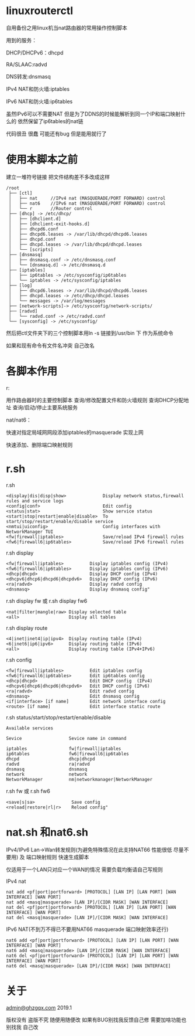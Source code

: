 # linuxrouterctl
自用备份之用linux机当nat路由器的常用操作控制脚本

用到的服务：

DHCP/DHCPv6：dhcpd

RA/SLAAC:radvd

DNS转发:dnsmasq

IPv4 NAT和防火墙:iptables

IPv6 NAT和防火墙:ip6tables

虽然IPv6可以不需要NAT 但是为了DDNS的时候能解析到同一个IP和端口映射什么的 依然保留了ip6tables的nat链

代码很丑 很蠢 可能还有bug 但是能用就行了 

# 使用本脚本之前
建立一堆符号链接 把文件结构差不多改成这样

```
/root
 ├── [ctl]
 │   ├── nat     //IPv4 nat (MASQUERADE/PORT FORWARD) control
 │   ├── nat6    //IPv6 nat (MASQUERADE/PORT FORWARD) control
 │   └── r       //Router control
 ├── [dhcp] -> /etc/dhcp/
 │   ├── [dhclient.d]
 │   ├── [dhclient-exit-hooks.d]
 │   ├── dhcpd6.conf
 │   ├── dhcpd6.leases -> /var/lib/dhcpd/dhcpd6.leases
 │   ├── dhcpd.conf
 │   ├── dhcpd.leases -> /var/lib/dhcpd/dhcpd.leases
 │   └── [scripts]
 ├── [dnsmasq]
 │   ├── dnsmasq.conf -> /etc/dnsmasq.conf
 │   └── [dnsmasq.d] -> /etc/dnsmasq.d
 ├── [iptables]
 │   ├── ip6tables -> /etc/sysconfig/ip6tables
 │   └── iptables -> /etc/sysconfig/iptables
 ├── [log]
 │   ├── dhcpd6.leases -> /var/lib/dhcpd/dhcpd6.leases
 │   ├── dhcpd.leases -> /etc/dhcp/dhcpd.leases
 │   └── messages -> /var/log/messages
 ├── [network-scripts]-> /etc/sysconfig/network-scripts/
 ├── [radvd]
 │   └── radvd.conf -> /etc/radvd.conf
 └── [sysconfig] -> /etc/sysconfig/

```

然后把ctl文件夹下的三个控制脚本用ln -s 链接到/usr/bin 下 作为系统命令

如果和现有命令有文件名冲突 自己改名

# 各脚本作用

r:

用作路由器时的主要控制脚本 查询/修改配置文件和防火墙规则 查询DHCP分配地址 查询/启动/停止主要系统服务

nat/nat6：

快速对指定局域网网段添加iptables的masquerade 实现上网

快速添加、删除端口映射规则

# r.sh

r.sh
```	
<display|dis|disp|show>              Display network status,firewall rules and service logs
<config|conf>                        Edit config
<status|stat>                        Show service status
<start|stop|restart|enable|disable>  To start/stop/restart/enable/disable service
<nmtui|uiconfig>                     Config interfaces with NetworkManager TUI
<fw|firewall|iptables>               Save/reload IPv4 firewall rules
<fw6|firewall6|ip6tables>            Save/reload IPv6 firewall rules
```

r.sh display
 ```
<fw|firewall|iptables>          Display iptables config (IPv4)
<fw6|firewall6|ip6tables>       Display iptables config (IPv6)
<dhcp|dhcpd>                    Display DHCP config (IPv4)
<dhcpv6|dhcp6|dhcpd6|dhcpdv6>   Display DHCP config (IPv6)
<ra|radvd>                      Display radvd config
<dnsmasq>                       Display dnsmasq config"
 ```
 
 r.sh display fw 或 r.sh display fw6 
 ```
<nat|filter|mangle|raw> Display selected table
<all>                   Display all tables
 ```
 
 
 r.sh display route
 ```
 <4|inet|inet4|ip|ipv4>  Display routing table (IPv4)
 <6|inet6|ip6|ipv6>      Display routing table (IPv6)
 <all>                   Display routing table (IPv4+IPv6)
 ```
 
 r.sh config
 ```
<fw|firewall|iptables>          Edit iptables config 
<fw6|firewall6|ip6tables>       Edit ip6tables config
<dhcp|dhcpd>                    Edit DHCP config  (IPv4)
<dhcpv6|dhcp6|dhcpd6|dhcpdv6>   Edit DHCP config (IPv6)
<ra|radvd>                      Edit radvd config
<dnsmasq>                       Edit dnsmasq config
<if|interface> [if name]        Edit network interface config
<route> [if name]               Edit interface static route
 ```
 
 r.sh status/start/stop/restart/enable/disable
 
```
Available services

Sevice                  Sevice name in command

iptables                fw|firewall|iptables
ip6tables               fw6|firewall6|ip6tables
dhcpd                   dhcp|dhcpd
radvd                   ra|radvd
dnsmasq                 dnsmasq
network	                network
NetworkManager          nm|networkmanager|NetworkManager
```

r.sh fw 或 r.sh fw6
```
<save|s|sa>              Save config
<reload|restore|rl|r>    Reload config"
```

# nat.sh 和nat6.sh
IPv4/IPv6 Lan->Wan转发规则(为避免特殊情况在此支持NAT66 性能很低 尽量不要用) 及 端口映射规则 快速生成脚本

仅适用于一个LAN只对应一个WAN的情况 需要负载均衡请自己写规则

IPv4 nat
```
nat add <pf|port|portforward> [PROTOCOL] [LAN IP] [LAN PORT] [WAN INTERFACE] [WAN PORT]
nat add <masq|masquerade> [LAN IP]/[CIDR MASK] [WAN INTERFACE]
nat del <pf|port|portforward> [PROTOCOL] [LAN IP] [LAN PORT] [WAN INTERFACE] [WAN PORT]
nat del <masq|masquerade> [LAN IP]/[CIDR MASK] [WAN INTERFACE]

```

IPv6 NAT(不到万不得已不要用NAT66 masquerade 端口映射效率还行)
```
nat6 add <pf|port|portforward> [PROTOCOL] [LAN IP] [LAN PORT] [WAN INTERFACE] [WAN PORT]
nat6 add <masq|masquerade> [LAN IP]/[CIDR MASK] [WAN INTERFACE]
nat6 del <pf|port|portforward> [PROTOCOL] [LAN IP] [LAN PORT] [WAN INTERFACE] [WAN PORT]
nat6 del <masq|masquerade> [LAN IP]/[CIDR MASK] [WAN INTERFACE]

```



# 关于
admin@ghzgqx.com 
2019.1

版权没有 盗版不究 随便用随便改 如果有BUG别找我反馈自己修 需要加啥功能也别找我 自己改
